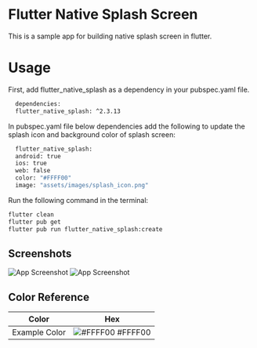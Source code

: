 # Flutter Native Splash Screen

This is a sample app for building native splash screen in flutter.

# Usage

First, add flutter_native_splash as a dependency in your pubspec.yaml file.

```bash
  dependencies:
  flutter_native_splash: ^2.3.13
```

In pubspec.yaml file below dependencies add the following to update the splash icon and background color of splash screen: 
```bash
  flutter_native_splash:
  android: true
  ios: true
  web: false
  color: "#FFFF00"
  image: "assets/images/splash_icon.png"
```
Run the following command in the terminal: 
```bash
flutter clean
flutter pub get
flutter pub run flutter_native_splash:create
```
## Screenshots

![App Screenshot]([https://via.placeholder.com/468x300?text=App+Screenshot+Here](https://github.com/Neelambansal/splash_screen_flutter/blob/master/assets/images/splash.png))
![App Screenshot]([https://via.placeholder.com/468x300?text=App+Screenshot+Here](https://github.com/Neelambansal/splash_screen_flutter/blob/master/assets/images/home_screen.png))


## Color Reference

| Color             | Hex                                                                |
| ----------------- | ------------------------------------------------------------------ |
| Example Color | ![#FFFF00](https://via.placeholder.com/10/0a192f?text=+) #FFFF00|

